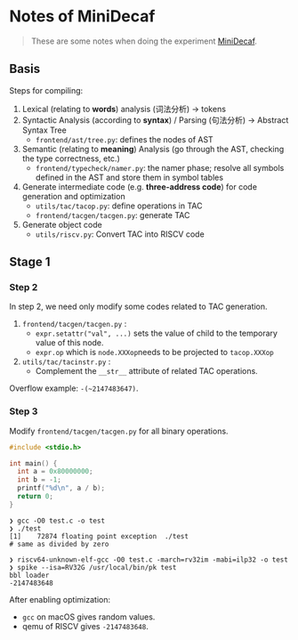 # Notes of MiniDecaf

> These are some notes when doing the experiment [MiniDecaf](https://decaf-lang.github.io/minidecaf-tutorial/).

## Basis

Steps for compiling:

1. Lexical (relating to **words**) analysis (词法分析) → tokens
2. Syntactic Analysis (according to **syntax**) / Parsing (句法分析) → Abstract Syntax Tree
    - `frontend/ast/tree.py`: defines the nodes of AST
3. Semantic (relating to **meaning**) Analysis (go through the AST, checking the type correctness, etc.)
    - `frontend/typecheck/namer.py`: the namer phase; resolve all symbols defined in the AST and store them in symbol tables
4. Generate intermediate code (e.g. **three-address code**) for code generation and optimization
    - `utils/tac/tacop.py`: define operations in TAC
    - `frontend/tacgen/tacgen.py`: generate TAC
5. Generate object code
    - `utils/riscv.py`: Convert TAC into RISCV code



## Stage 1

### Step 2

In step 2, we need only modify some codes related to TAC generation.

1. `frontend/tacgen/tacgen.py` : 
    - `expr.setattr("val", ...)` sets the value of child to the temporary value of this node.
    - `expr.op` which is `node.XXXop`needs to be projected to `tacop.XXXop`
2. `utils/tac/tacinstr.py` :
    - Complement the `__str__` attribute of related TAC operations.

Overflow example: `-(~2147483647)`.

### Step 3

Modify `frontend/tacgen/tacgen.py` for all binary operations.

```c
#include <stdio.h>

int main() {
  int a = 0x80000000;
  int b = -1;
  printf("%d\n", a / b);
  return 0;
}
```

```shell
❯ gcc -O0 test.c -o test
❯ ./test
[1]    72874 floating point exception  ./test
# same as divided by zero

❯ riscv64-unknown-elf-gcc -O0 test.c -march=rv32im -mabi=ilp32 -o test
❯ spike --isa=RV32G /usr/local/bin/pk test
bbl loader
-2147483648
```

After enabling optimization:

- `gcc` on macOS gives random values.
- qemu of RISCV gives `-2147483648`.

